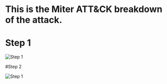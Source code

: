 # This is the Miter ATT&CK breakdown of the attack.

# Step 1

![Step 1](/images/MiterAtt&ck1.png)

#Step 2 

![Step 1](/images/MiterAtt&ck2.png)